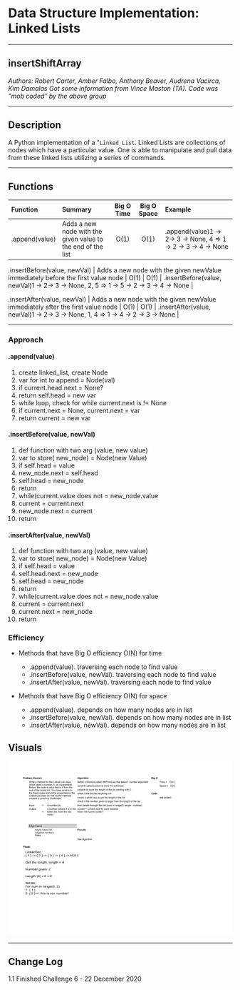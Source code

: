 # Data Structure Implementation: Linked Lists
---

## insertShiftArray

*Authors: Robert Carter, Amber Falbo, Anthony Beaver, Audrena Vacirca, Kim Damalas*
*Got some information from Vince Maston (TA). Code was "mob coded" by the above group*

---

## Description

A Python implementation of a "`Linked List`. Linked Lists are collections of nodes which have a particular value. One is able to manipulate and pull data from these linked lists utilizing a series of commands. 


---

## Functions

| Function | Summary | Big O Time | Big O Space | Example | 
| :----------- | :----------- | :-------------: | :-------------: | :----------- |
| .append(value) | Adds a new node with the given value to the end of the list | O(1) | O(1) | .append(value)1 -> 2-> 3 -> None, 4 => 1 -> 2 -> 3 -> 4 -> None |

.insertBefore(value, newVal) |  Adds a new node with the given newValue immediately before the first value node | O(1) | O(1) | .insertBefore(value, newVal)1 -> 2-> 3 -> None, 2, 5 => 1 -> 5 -> 2 -> 3 -> 4 -> None |

.insertAfter(value, newVal) |  Adds a new node with the given newValue immediately after the first value node | O(1) | O(1) | .insertAfter(value, newVal)1 -> 2-> 3 -> None, 1, 4 => 1 -> 4 -> 2 -> 3 -> None |




---
### Approach

#### .append(value)
1. create linked_list, create Node
2. var for int to append = Node(val)
3. if current.head.next = None?
4. return self.head = new var
5. while loop, check for while current.next is != None
6. if current.next = None, current.next = var
7. return current = new var

#### .insertBefore(value, newVal)
1. def function with two arg (value, new value)
2. var to store( new_node) = Node(new Value)
3. if self.head = value
4. new_node.next = self.head
5. self.head = new_node
6. return 
7. while(current.value does not = new_node.value
8. current = current.next
9. new_node.next = current 
10. return

#### .insertAfter(value, newVal)
1. def function with two arg (value, new value)
2. var to store( new_node) = Node(new Value)
3. if self.head = value
4. self.head.next = new_node
5. self.head = new_node
6. return 
7. while(current.value does not = new_node.value
8. current = current.next
9. current.next = new_node
10. return

### Efficiency
* Methods that have Big O efficiency O(N) for time
  * .append(value). traversing each node to find value
  * .insertBefore(value, newVal). traversing each node to find value
  * .insertAfter(value, newVal). traversing each node to find value
  
* Methods that have Big O efficiency O(N) for space
  * .append(value). depends on how many nodes are in list
  * .insertBefore(value, newVal). depends on how many nodes are in list
  * .insertAfter(value, newVal). depends on how many nodes are in list
  
  
## Visuals
![Whiteboard Image](./assets/whiteboard1.png)



---

## Change Log
1.1 Finished Challenge 6 - 22 December 2020
